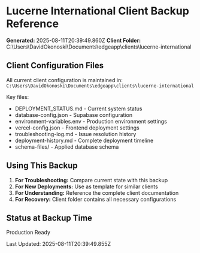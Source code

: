 # Lucerne International Client Backup Reference

**Generated:** 2025-08-11T20:39:49.860Z
**Client Folder:** C:\Users\DavidOkonoski\Documents\edgeapp\clients\lucerne-international

## Client Configuration Files

All current client configuration is maintained in:
`C:\Users\DavidOkonoski\Documents\edgeapp\clients\lucerne-international`

Key files:
- DEPLOYMENT_STATUS.md - Current system status
- database-config.json - Supabase configuration  
- environment-variables.env - Production environment settings
- vercel-config.json - Frontend deployment settings
- troubleshooting-log.md - Issue resolution history
- deployment-history.md - Complete deployment timeline
- schema-files/ - Applied database schema

## Using This Backup

1. **For Troubleshooting:** Compare current state with this backup
2. **For New Deployments:** Use as template for similar clients  
3. **For Understanding:** Reference the complete client documentation
4. **For Recovery:** Client folder contains all necessary configurations

## Status at Backup Time

Production Ready

Last Updated: 2025-08-11T20:39:49.855Z

